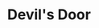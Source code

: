---
layout: songs-full
title: Devil's Door
short_name: devils-door

song_name: Devil's Door
song_description: Devil's Door is a good song

spotify_id: 5fCfhjNYwvjnNO5jzmYev0
apple_music_link: https://music.apple.com/us/album/here-there-be-monsters-single/1809531356
youtube_link: https://youtu.be/1p9DazyMazY

lyrics: |-
    #### Verse 1
    Maybe you will
    Maybe you won’t
    Maybe I did
    Probably you won’t

    Give me a sign
    Some sacred geometry
    More than the sign of the
    Six six six

    Devil you will
    Devil you won’t
    Maybe I demon
    Probably you should start to count
    One, two, three, four, five, six six six

    #### Chorus
    This is what you get when you walk through the Devil’s Door

    #### Verse 2
    It shadowy figures
    That you’re in this place
    Fallen from Grace
    An upside down face

    The south wall is open 
    The Unsound is calling
    But you keep on falling
    One, two, three, four, five, six six six

    #### Chorus
    This is what you get when you walk through the Devil’s Door
    One, two, three, four, five, six six six

song_credits: |-
    Drum Recording: Matt Ebso, Cloverleaf Audio-Visual
    All Other Recording: Brian Reed, Ectophonic Groovulator
    Mix and Mastering Engineer: Jason Obergfoll
---